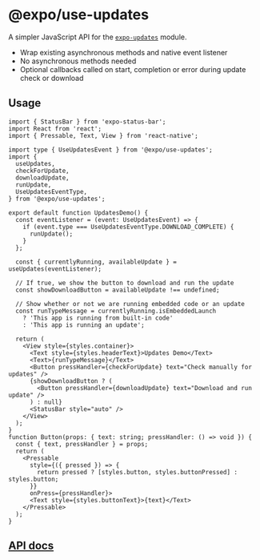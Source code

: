 # @expo/use-updates

A simpler JavaScript API for the [`expo-updates`](https://docs.expo.dev/versions/latest/sdk/updates/) module.

- Wrap existing asynchronous methods and native event listener
- No asynchronous methods needed
- Optional callbacks called on start, completion or error during update check or download

## Usage

```tsx UpdatesDemo.tsx
import { StatusBar } from 'expo-status-bar';
import React from 'react';
import { Pressable, Text, View } from 'react-native';

import type { UseUpdatesEvent } from '@expo/use-updates';
import {
  useUpdates,
  checkForUpdate,
  downloadUpdate,
  runUpdate,
  UseUpdatesEventType,
} from '@expo/use-updates';

export default function UpdatesDemo() {
  const eventListener = (event: UseUpdatesEvent) => {
    if (event.type === UseUpdatesEventType.DOWNLOAD_COMPLETE) {
      runUpdate();
    }
  };

  const { currentlyRunning, availableUpdate } = useUpdates(eventListener);

  // If true, we show the button to download and run the update
  const showDownloadButton = availableUpdate !== undefined;

  // Show whether or not we are running embedded code or an update
  const runTypeMessage = currentlyRunning.isEmbeddedLaunch
    ? 'This app is running from built-in code'
    : 'This app is running an update';

  return (
    <View style={styles.container}>
      <Text style={styles.headerText}>Updates Demo</Text>
      <Text>{runTypeMessage}</Text>
      <Button pressHandler={checkForUpdate} text="Check manually for updates" />
      {showDownloadButton ? (
        <Button pressHandler={downloadUpdate} text="Download and run update" />
      ) : null}
      <StatusBar style="auto" />
    </View>
  );
}
function Button(props: { text: string; pressHandler: () => void }) {
  const { text, pressHandler } = props;
  return (
    <Pressable
      style={({ pressed }) => {
        return pressed ? [styles.button, styles.buttonPressed] : styles.button;
      }}
      onPress={pressHandler}>
      <Text style={styles.buttonText}>{text}</Text>
    </Pressable>
  );
}
```

## [API docs](docs/modules.md)
